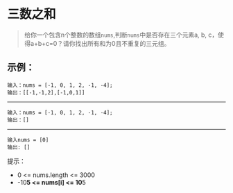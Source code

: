 # 三数之和

> 给你一个包含n个整数的数组`nums`,判断`nums`中是否存在三个元素a, b, c，使得a+b+c=0？请你找出所有和为0且不重复的三元组。

## 示例：

```
输入：nums = [-1, 0, 1, 2, -1, -4];
输出：[[-1,-1,2],[-1,0,1]]
```

---

```
输入：nums = [-1, 0, 1, 2, -1, -4];
输出：[]
```
---

```
输入nums = [0]
输出: []
```

提示：
  - 0 <= nums.length <= 3000
  - -10**5 <= nums[i] <= 10**5
